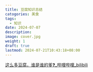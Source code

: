 ```yaml
---
title: 豆腐知识总结
catogories: 美食
tags:
  - 知识
date: 2024-07-07
description: 
image: cover.jpg
weight: 1
draft: true
lastmod: 2024-07-21T10:43:18+08:00
---
```


[这么多豆腐，谁是谁的爹❓\_哔哩哔哩\_bilibili](https://www.bilibili.com/video/BV1Zh4y1n7dP/?spm_id_from=333.337.search-card.all.click&vd_source=75f81845b7419e2244a942c2be195d61)






